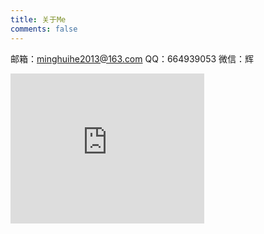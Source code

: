 ```yaml
---
title: 关于Me
comments: false
---
```

邮箱：minghuihe2013@163.com
QQ：664939053
微信：辉



<iframe src="http://devheminghui.cn/simple/index" style="overflow-x:hidden;overflow-y:hidden; border:0xp none #fff; min-height:240px; width:310px;"  frameborder="0" scrolling="no"></iframe>

